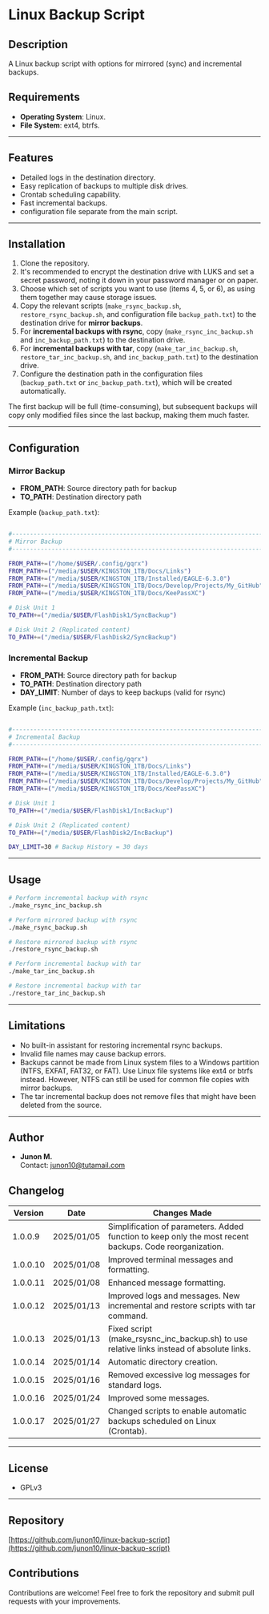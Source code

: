 # Linux Backup Script

## Description
A Linux backup script with options for mirrored (sync) and incremental backups.  

## Requirements
- **Operating System**: Linux.  
- **File System**: ext4, btrfs.  

---

## Features
- Detailed logs in the destination directory.  
- Easy replication of backups to multiple disk drives.
- Crontab scheduling capability.
- Fast incremental backups.
- configuration file separate from the main script.

---

## Installation

1. Clone the repository.  
2. It's recommended to encrypt the destination drive with LUKS and set a secret password, noting it down in your password manager or on paper.  
3. Choose which set of scripts you want to use (items 4, 5, or 6), as using them together may cause storage issues.  
4. Copy the relevant scripts (`make_rsync_backup.sh`, `restore_rsync_backup.sh`, and configuration file `backup_path.txt`) to the destination drive for **mirror backups**.  
5. For **incremental backups with rsync**, copy (`make_rsync_inc_backup.sh` and `inc_backup_path.txt`) to the destination drive.  
6. For **incremental backups with tar**, copy (`make_tar_inc_backup.sh`, `restore_tar_inc_backup.sh`, and `inc_backup_path.txt`) to the destination drive.  
7. Configure the destination path in the configuration files (`backup_path.txt` or `inc_backup_path.txt`), which will be created automatically.  

The first backup will be full (time-consuming), but subsequent backups will copy only modified files since the last backup, making them much faster.

---

## Configuration

### Mirror Backup
- **FROM_PATH**: Source directory path for backup  
- **TO_PATH**: Destination directory path  

Example (`backup_path.txt`):  
```bash

#-------------------------------------------------------------------------------
# Mirror Backup
#-------------------------------------------------------------------------------

FROM_PATH+=("/home/$USER/.config/gqrx")
FROM_PATH+=("/media/$USER/KINGSTON_1TB/Docs/Links")
FROM_PATH+=("/media/$USER/KINGSTON_1TB/Installed/EAGLE-6.3.0")
FROM_PATH+=("/media/$USER/KINGSTON_1TB/Docs/Develop/Projects/My_GitHub")
FROM_PATH+=("/media/$USER/KINGSTON_1TB/Docs/KeePassXC")

# Disk Unit 1
TO_PATH+=("/media/$USER/FlashDisk1/SyncBackup")

# Disk Unit 2 (Replicated content)
TO_PATH+=("/media/$USER/FlashDisk2/SyncBackup")

```

### Incremental Backup
- **FROM_PATH**: Source directory path for backup  
- **TO_PATH**: Destination directory path  
- **DAY_LIMIT**: Number of days to keep backups (valid for rsync)  

Example (`inc_backup_path.txt`):  
```bash

#-------------------------------------------------------------------------------
# Incremental Backup
#-------------------------------------------------------------------------------

FROM_PATH+=("/home/$USER/.config/gqrx")
FROM_PATH+=("/media/$USER/KINGSTON_1TB/Docs/Links")
FROM_PATH+=("/media/$USER/KINGSTON_1TB/Installed/EAGLE-6.3.0")
FROM_PATH+=("/media/$USER/KINGSTON_1TB/Docs/Develop/Projects/My_GitHub")
FROM_PATH+=("/media/$USER/KINGSTON_1TB/Docs/KeePassXC")

# Disk Unit 1
TO_PATH+=("/media/$USER/FlashDisk1/IncBackup")

# Disk Unit 2 (Replicated content)
TO_PATH+=("/media/$USER/FlashDisk2/IncBackup")

DAY_LIMIT=30 # Backup History = 30 days

```

---

## Usage

```bash
# Perform incremental backup with rsync  
./make_rsync_inc_backup.sh  

# Perform mirrored backup with rsync  
./make_rsync_backup.sh  

# Restore mirrored backup with rsync  
./restore_rsync_backup.sh  

# Perform incremental backup with tar  
./make_tar_inc_backup.sh  

# Restore incremental backup with tar  
./restore_tar_inc_backup.sh
```

---

## Limitations
- No built-in assistant for restoring incremental rsync backups.  
- Invalid file names may cause backup errors.  
- Backups cannot be made from Linux system files to a Windows partition (NTFS, EXFAT, FAT32, or FAT). Use Linux file systems like ext4 or btrfs instead. However, NTFS can still be used for common file copies with mirror backups.  
- The tar incremental backup does not remove files that might have been deleted from the source.  

---

## Author

- **Junon M.**  
  Contact: [junon10@tutamail.com](mailto:junon10@tutamail.com)

## Changelog

| Version | Date        | Changes Made               |
|---------|-------------|---------------------------|
| 1.0.0.9 | 2025/01/05 | Simplification of parameters. Added function to keep only the most recent backups. Code reorganization. |
| 1.0.0.10 | 2025/01/08 | Improved terminal messages and formatting. |
| 1.0.0.11 | 2025/01/08 | Enhanced message formatting. |
| 1.0.0.12 | 2025/01/13 | Improved logs and messages. New incremental and restore scripts with tar command. |
| 1.0.0.13 | 2025/01/13 | Fixed script (make_rsysnc_inc_backup.sh) to use relative links instead of absolute links. |
| 1.0.0.14 | 2025/01/14 | Automatic directory creation. |
| 1.0.0.15 | 2025/01/16 | Removed excessive log messages for standard logs. |
| 1.0.0.16 | 2025/01/24 | Improved some messages. |
| 1.0.0.17 | 2025/01/27 | Changed scripts to enable automatic backups scheduled on Linux (Crontab). |

---

## License

- GPLv3

---

## Repository

[https://github.com/junon10/linux-backup-script](https://github.com/junon10/linux-backup-script)

## Contributions

Contributions are welcome! Feel free to fork the repository and submit pull requests with your improvements.  
